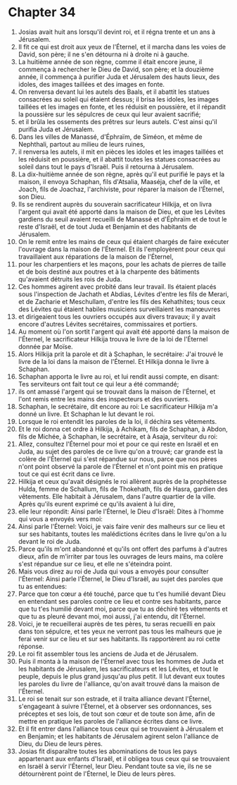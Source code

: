 # Chapter 34

1. Josias avait huit ans lorsqu'il devint roi, et il régna trente et un ans à Jérusalem.
2. Il fit ce qui est droit aux yeux de l'Éternel, et il marcha dans les voies de David, son père; il ne s'en détourna ni à droite ni à gauche.
3. La huitième année de son règne, comme il était encore jeune, il commença à rechercher le Dieu de David, son père; et la douzième année, il commença à purifier Juda et Jérusalem des hauts lieux, des idoles, des images taillées et des images en fonte.
4. On renversa devant lui les autels des Baals, et il abattit les statues consacrées au soleil qui étaient dessus; il brisa les idoles, les images taillées et les images en fonte, et les réduisit en poussière, et il répandit la poussière sur les sépulcres de ceux qui leur avaient sacrifié;
5. et il brûla les ossements des prêtres sur leurs autels. C'est ainsi qu'il purifia Juda et Jérusalem.
6. Dans les villes de Manassé, d'Éphraïm, de Siméon, et même de Nephthali, partout au milieu de leurs ruines,
7. il renversa les autels, il mit en pièces les idoles et les images taillées et les réduisit en poussière, et il abattit toutes les statues consacrées au soleil dans tout le pays d'Israël. Puis il retourna à Jérusalem.
8. La dix-huitième année de son règne, après qu'il eut purifié le pays et la maison, il envoya Schaphan, fils d'Atsalia, Maaséja, chef de la ville, et Joach, fils de Joachaz, l'archiviste, pour réparer la maison de l'Éternel, son Dieu.
9. Ils se rendirent auprès du souverain sacrificateur Hilkija, et on livra l'argent qui avait été apporté dans la maison de Dieu, et que les Lévites gardiens du seuil avaient recueilli de Manassé et d'Éphraïm et de tout le reste d'Israël, et de tout Juda et Benjamin et des habitants de Jérusalem.
10. On le remit entre les mains de ceux qui étaient chargés de faire exécuter l'ouvrage dans la maison de l'Éternel. Et ils l'employèrent pour ceux qui travaillaient aux réparations de la maison de l'Éternel,
11. pour les charpentiers et les maçons, pour les achats de pierres de taille et de bois destiné aux poutres et à la charpente des bâtiments qu'avaient détruits les rois de Juda.
12. Ces hommes agirent avec probité dans leur travail. Ils étaient placés sous l'inspection de Jachath et Abdias, Lévites d'entre les fils de Merari, et de Zacharie et Meschullam, d'entre les fils des Kehathites; tous ceux des Lévites qui étaient habiles musiciens surveillaient les manœuvres
13. et dirigeaient tous les ouvriers occupés aux divers travaux; il y avait encore d'autres Lévites secrétaires, commissaires et portiers.
14. Au moment où l'on sortit l'argent qui avait été apporté dans la maison de l'Éternel, le sacrificateur Hilkija trouva le livre de la loi de l'Éternel donnée par Moïse.
15. Alors Hilkija prit la parole et dit à Schaphan, le secrétaire: J'ai trouvé le livre de la loi dans la maison de l'Éternel. Et Hilkija donna le livre à Schaphan.
16. Schaphan apporta le livre au roi, et lui rendit aussi compte, en disant: Tes serviteurs ont fait tout ce qui leur a été commandé;
17. ils ont amassé l'argent qui se trouvait dans la maison de l'Éternel, et l'ont remis entre les mains des inspecteurs et des ouvriers.
18. Schaphan, le secrétaire, dit encore au roi: Le sacrificateur Hilkija m'a donné un livre. Et Schaphan le lut devant le roi.
19. Lorsque le roi entendit les paroles de la loi, il déchira ses vêtements.
20. Et le roi donna cet ordre à Hilkija, à Achikam, fils de Schaphan, à Abdon, fils de Michée, à Schaphan, le secrétaire, et à Asaja, serviteur du roi:
21. Allez, consultez l'Éternel pour moi et pour ce qui reste en Israël et en Juda, au sujet des paroles de ce livre qu'on a trouvé; car grande est la colère de l'Éternel qui s'est répandue sur nous, parce que nos pères n'ont point observé la parole de l'Éternel et n'ont point mis en pratique tout ce qui est écrit dans ce livre.
22. Hilkija et ceux qu'avait désignés le roi allèrent auprès de la prophétesse Hulda, femme de Schallum, fils de Thokehath, fils de Hasra, gardien des vêtements. Elle habitait à Jérusalem, dans l'autre quartier de la ville. Après qu'ils eurent exprimé ce qu'ils avaient à lui dire,
23. elle leur répondit: Ainsi parle l'Éternel, le Dieu d'Israël: Dites à l'homme qui vous a envoyés vers moi:
24. Ainsi parle l'Éternel: Voici, je vais faire venir des malheurs sur ce lieu et sur ses habitants, toutes les malédictions écrites dans le livre qu'on a lu devant le roi de Juda.
25. Parce qu'ils m'ont abandonné et qu'ils ont offert des parfums à d'autres dieux, afin de m'irriter par tous les ouvrages de leurs mains, ma colère s'est répandue sur ce lieu, et elle ne s'éteindra point.
26. Mais vous direz au roi de Juda qui vous a envoyés pour consulter l'Éternel: Ainsi parle l'Éternel, le Dieu d'Israël, au sujet des paroles que tu as entendues:
27. Parce que ton cœur a été touché, parce que tu t'es humilié devant Dieu en entendant ses paroles contre ce lieu et contre ses habitants, parce que tu t'es humilié devant moi, parce que tu as déchiré tes vêtements et que tu as pleuré devant moi, moi aussi, j'ai entendu, dit l'Éternel.
28. Voici, je te recueillerai auprès de tes pères, tu seras recueilli en paix dans ton sépulcre, et tes yeux ne verront pas tous les malheurs que je ferai venir sur ce lieu et sur ses habitants. Ils rapportèrent au roi cette réponse.
29. Le roi fit assembler tous les anciens de Juda et de Jérusalem.
30. Puis il monta à la maison de l'Éternel avec tous les hommes de Juda et les habitants de Jérusalem, les sacrificateurs et les Lévites, et tout le peuple, depuis le plus grand jusqu'au plus petit. Il lut devant eux toutes les paroles du livre de l'alliance, qu'on avait trouvé dans la maison de l'Éternel.
31. Le roi se tenait sur son estrade, et il traita alliance devant l'Éternel, s'engageant à suivre l'Éternel, et à observer ses ordonnances, ses préceptes et ses lois, de tout son cœur et de toute son âme, afin de mettre en pratique les paroles de l'alliance écrites dans ce livre.
32. Et il fit entrer dans l'alliance tous ceux qui se trouvaient à Jérusalem et en Benjamin; et les habitants de Jérusalem agirent selon l'alliance de Dieu, du Dieu de leurs pères.
33. Josias fit disparaître toutes les abominations de tous les pays appartenant aux enfants d'Israël, et il obligea tous ceux qui se trouvaient en Israël à servir l'Éternel, leur Dieu. Pendant toute sa vie, ils ne se détournèrent point de l'Éternel, le Dieu de leurs pères.

